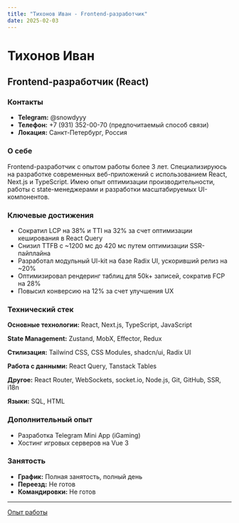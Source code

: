 ```yaml
---
title: "Тихонов Иван - Frontend-разработчик"
date: 2025-02-03
---
```


# Тихонов Иван
## Frontend-разработчик (React)

### Контакты
- **Telegram:** @snowdyyy
- **Телефон:** +7 (931) 352-00-70 (предпочитаемый способ связи)
- **Локация:** Санкт-Петербург, Россия

### О себе
Frontend-разработчик с опытом работы более 3 лет. Специализируюсь на разработке современных веб-приложений с использованием React, Next.js и TypeScript. Имею опыт оптимизации производительности, работы с state-менеджерами и разработки масштабируемых UI-компонентов.

### Ключевые достижения
- Сократил LCP на 38% и TTI на 32% за счет оптимизации кеширования в React Query
- Снизил TTFB с ~1200 мс до 420 мс путем оптимизации SSR-пайплайна
- Разработал модульный UI-kit на базе Radix UI, ускоривший релиз на ~20%
- Оптимизировал рендеринг таблиц для 50k+ записей, сократив FCP на 28%
- Повысил конверсию на 12% за счет улучшения UX

### Технический стек
**Основные технологии:** React, Next.js, TypeScript, JavaScript

**State Management:** Zustand, MobX, Effector, Redux

**Стилизация:** Tailwind CSS, CSS Modules, shadcn/ui, Radix UI

**Работа с данными:** React Query, Tanstack Tables

**Другое:** React Router, WebSockets, socket.io, Node.js, Git, GitHub, SSR, i18n

**Языки:** SQL, HTML

### Дополнительный опыт
- Разработка Telegram Mini App (iGaming)
- Хостинг игровых серверов на Vue 3

### Занятость
- **График:** Полная занятость, полный день
- **Переезд:** Не готов
- **Командировки:** Не готов

---

[Опыт работы](/web-repository/info)